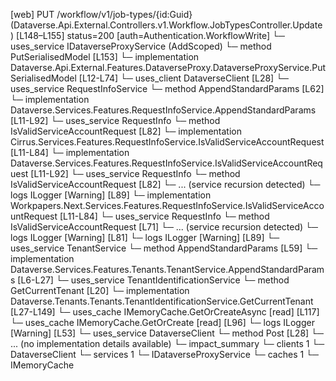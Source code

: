 [web] PUT /workflow/v1/job-types/{id:Guid}  (Dataverse.Api.External.Controllers.v1.Workflow.JobTypesController.Update)  [L148–L155] status=200 [auth=Authentication.WorkflowWrite]
  └─ uses_service IDataverseProxyService (AddScoped)
    └─ method PutSerialisedModel [L153]
      └─ implementation Dataverse.Api.External.Features.DataverseProxy.DataverseProxyService.PutSerialisedModel [L12-L74]
        └─ uses_client DataverseClient [L28]
        └─ uses_service RequestInfoService
          └─ method AppendStandardParams [L62]
            └─ implementation Dataverse.Services.Features.RequestInfoService.AppendStandardParams [L11-L92]
              └─ uses_service RequestInfo
                └─ method IsValidServiceAccountRequest [L82]
                  └─ implementation Cirrus.Services.Features.RequestInfoService.IsValidServiceAccountRequest [L11-L84]
                  └─ implementation Dataverse.Services.Features.RequestInfoService.IsValidServiceAccountRequest [L11-L92]
                    └─ uses_service RequestInfo
                      └─ method IsValidServiceAccountRequest [L82]
                        └─ ... (service recursion detected)
                    └─ logs ILogger<IRequestInfoService> [Warning] [L89]
                  └─ implementation Workpapers.Next.Services.Features.RequestInfoService.IsValidServiceAccountRequest [L11-L84]
                    └─ uses_service RequestInfo
                      └─ method IsValidServiceAccountRequest [L71]
                        └─ ... (service recursion detected)
                    └─ logs ILogger<IRequestInfoService> [Warning] [L81]
              └─ logs ILogger<IRequestInfoService> [Warning] [L89]
        └─ uses_service TenantService
          └─ method AppendStandardParams [L59]
            └─ implementation Dataverse.Services.Features.Tenants.TenantService.AppendStandardParams [L6-L27]
              └─ uses_service TenantIdentificationService
                └─ method GetCurrentTenant [L20]
                  └─ implementation Dataverse.Tenants.Tenants.TenantIdentificationService.GetCurrentTenant [L27-L149]
                    └─ uses_cache IMemoryCache.GetOrCreateAsync [read] [L117]
                    └─ uses_cache IMemoryCache.GetOrCreate [read] [L96]
                    └─ logs ILogger<ITenantIdentificationService> [Warning] [L53]
        └─ uses_service DataverseClient
          └─ method Post [L28]
            └─ ... (no implementation details available)
  └─ impact_summary
    └─ clients 1
      └─ DataverseClient
    └─ services 1
      └─ IDataverseProxyService
    └─ caches 1
      └─ IMemoryCache

